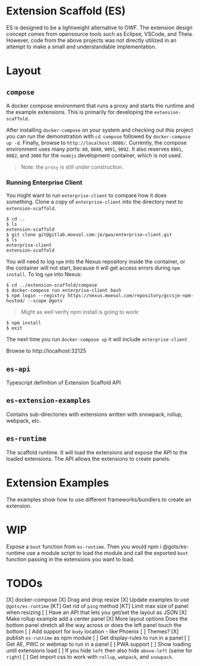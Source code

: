 # Extension Scaffold (ES)

ES is designed to be a lightweight alternative to OWF.
The extension design concept comes from opensource
tools such as Eclipse, VSCode, and Theia.
However, code from the above projects was not directly
utilized in an attempt to make a small and understandable implementation.

# Layout

## `compose`

A docker compose environment that runs a proxy and starts
the runtime and the example extensions.
This is primarily for developing the `extension-scaffold`.

After installing `docker-compose` on your system and checking out this project
you can run the demonstration with `cd compose` followed by `docker-compose up -d`.
Finally, browse to `http://localhost:8080/`. Currently, the compose environment
uses many ports: `80`, `8080`, `9091`, `9092`. 
It also reserves `8081`, `8082`, and `3000` for the `nodejs` development container,
which is not used.

> Note: the `proxy` is still under construction.

### Running Enterprise Client

You might want to run `enterprise-client` to compare how it does something.
Clone a copy of `enterprise-client` into the directory next to `extension-scaffold`.

```
$ cd ..
$ ls 
extension-scaffold
$ git clone git@gitlab.moesol.com:je/gwa/enterprise-client.git
$ ls
enterprise-client
extension-scaffold
```

You will need to log `npm` into the Nexus repository inside the container,
or the container will not start, because it will get access errors during `npm install`.
To log `npm` into Nexus:

```
$ cd ../extension-scaffold/compose
$ docker-compose run enterprise-client bash
$ npm login --registry https://nexus.moesol.com/repository/gccsje-npm-hosted/ --scope @gots
```
>  Might as well verify npm install is going to work:

```
$ npm install
$ exit
```

The next time you run `docker-compose up` it will include `enterprise-client`

Browse to http://localhost:32125

## `es-api`

Typescript definition of Extension Scaffold API

## `es-extension-examples`

Contains sub-directories with extensions written with snowpack, rollup, webpack, etc.

## `es-runtime`

The scaffold runtime. It will load the extensions and expose the API to the loaded extensions.
The API allows the extensions to create panels.

# Extension Examples

The examples show how to use different frameworks/bundlers to create an extension.

# WIP

Expose a `boot` function from `es-runtime`. Then you would
npm i @gots/es-runtime
use a module script to load the module
and call the exported `boot` function passing
in the extensions you want to load.

# TODOs

[X] docker-compose
[X] Drag and drop resize
[X] Update examples to use `@gots/es-runtime`
[KT] Get rid of `ping` method
[KT] Limit max size of panel when resizing
[ ] Have an API that lets you get/set the layout as JSON
[X] Make rollup example add a center panel
[X] More layout options
    Does the bottom panel stretch all the way across or
    does the left panel touch the bottom
[ ] Add support for `body` location - like Phoenix
[ ] Themes?
[X] publish `es-runtime` as npm module
[ ] Get display-rules to run in a panel
[ ] Get AE, PWC or webmap to run in a panel
[ ] PWA support
[ ] Show loading until extensions load
[ ] If you hide `left` then also hide `above-left` (same for `right`)
[ ] Get import css to work with `rollup`, `webpack`, and `snowpack`.
